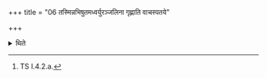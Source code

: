 +++
title = "06 तस्मिन्नभिषुतमध्वर्युरञ्जलिना गृह्णाति वाचस्पतये"

+++

<details><summary>थिते</summary>

6. With vācaspataye pavasva vājin...[^1] the Adhvaryu scoops (the Soma-juice) in that (cup) by means of his folded hands.   

[^1]: TS I.4.2.a.  
</details>
